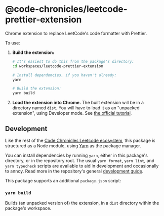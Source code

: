 # @code-chronicles/leetcode-prettier-extension

Chrome extension to replace LeetCode's code formatter with Prettier.

To use:

1. **Build the extension:**

   ```sh
   # It's easiest to do this from the package's directory:
   cd workspaces/leetcode-prettier-extension

   # Install dependencies, if you haven't already:
   yarn

   # Build the extension:
   yarn build
   ```

2. **Load the extension into Chrome.** The built extension will be in a directory named `dist`. You will have to load it as an "unpacked extension", using Developer mode. See [the official tutorial](https://developer.chrome.com/docs/extensions/get-started/tutorial/hello-world#load-unpacked).

## Development

Like the rest of the [Code Chronicles Leetcode ecosystem](../../), this package is structured as a Node module, using [Yarn](https://yarnpkg.com/) as the package manager.

You can install dependencies by running `yarn`, either in this package's directory, or in the repository root. The usual `yarn format`, `yarn lint`, and `yarn typecheck` scripts are available to aid in development and occasionally to annoy. Read more in the repository's general [development guide](../../DEVELOPMENT.md).

This package supports an additional `package.json` script:

### `yarn build`

Builds (an unpacked version of) the extension, in a `dist` directory within the package's workspace.
